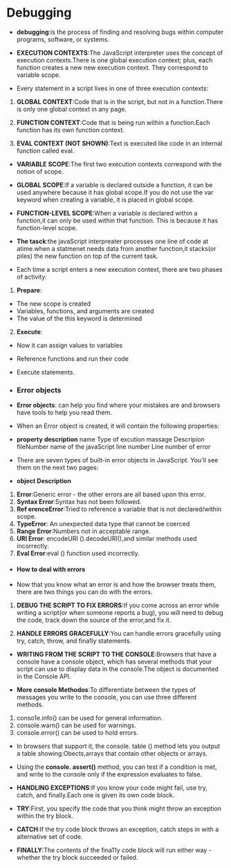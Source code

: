 
# Debugging

-  **debugging**:is the process of finding and resolving bugs within computer programs, software, or systems.

- **EXECUTION CONTEXTS**:The JavaScript interpreter uses the concept of execution contexts.There is one global execution context; plus, each function creates a new
new execution context. They correspond to variable scope.

- Every statement in a script lives in one of three execution contexts:
1. **GLOBAL CONTEXT**:Code that is in the script, but not in a function.There is only one global context in any page.

2. **FUNCTION CONTEXT**:Code that is being run within a function.Each function has its own function context.

3. **EVAL CONTEXT (NOT SHOWN)**:Text is executed like code in an internal function called eval.

- **VARIABLE SCOPE**:The first two execution contexts correspond with the notion of scope.

- **GLOBAL SCOPE**:If a variable is declared outside a function, it can be used anywhere because it has global scope.If you do not use the var keyword when creating a variable, it is placed in global scope.

- **FUNCTION-LEVEL SCOPE**:When a variable is declared within a function,it can only be used within that function. This is because it has function-level scope.

- **The tasck**:the javaScript interpreater processes one line of code at atime.when a statmenet needs data from another function,it stacks(or piles) the new function on top of the current task.

- Each time a script enters a new execution context, there are two phases of activity:

1. **Prepare**:
- The new scope is created
- Variables, functions, and arguments are created
- The value of the this keyword is determined

2. **Execute**:
- Now it can assign values to variables
- Reference functions and run their code
- Execute statements.

- ### Error objects

- **Error objects**: can help you find where your mistakes are and browsers have tools to help you read them.

- When an Error object is created, it will contain the
following properties:
- **property                description**
  name                    Type of excution
  massage                 Descripion
  fileNumber              name of the javaScript
  line number             Line number of error

- There are seven types of built-in error objects in JavaScript. You'll see them on the next two pages:

- **object               Description**
1. **Error**:Generic error - the other errors are all based upon this error.
2. **Syntax Error**:Syntax has not been followed.
3. **Ref erenceError**:Tried to reference a variable that is not declared/within scope.
4. **TypeError**: An unexpected data type that cannot be coerced
5. **Range Error**:Numbers not in acceptable range.
6. **URI Error**: encodeURI ().decodeURI(),and similar methods used incorrectly.
7. **Eval Error**:eval () function used incorrectly.

- #### How to deal with errors

- Now that you know what an error is and how the browser treats them, there are two things you can do with the errors.

1. **DEBUG THE SCRIPT TO FIX ERRORS**:If you come across an error while writing a script(or when someone reports a bug), you will need to debug the code, track down the source of the error,and fix it.

2. **HANDLE ERRORS GRACEFULLY**:You can handle errors gracefully using try, catch, throw, and fina1ly statements.

- **WRITING FROM THE SCRIPT TO THE CONSOLE**:Browsers that have a console have a console object, which has several
methods that your script can use to display data in the console.The object is documented in the Console API.

- **More console Methodos**:To differentiate between the
types of messages you write to the console, you can use three different methods.

1. conso1e.info() can be used for general information.
2. console.warn() can be used for warnings.
3. console.error() can be used to hold errors.

- In browsers that support it, the console. table () method lets you output a table showing:Obects,arrays  that contain other objects or arrays.

- Using the **console. assert()** method, you can test if a condition is met, and write to the console only if the expression evaluates to false.

- **HANDLING EXCEPTIONS**:If you know your code might fail, use try, catch, and finally.Each one is given its own code block.

- **TRY**:First, you specify the code that you think might throw an exception within the try block.

- **CATCH**:If the try code block throws an exception, catch steps in with a alternative set of code.

- **FINALLY**:The contents of the fina11y code block will run either way - whether the try block succeeded or failed.

